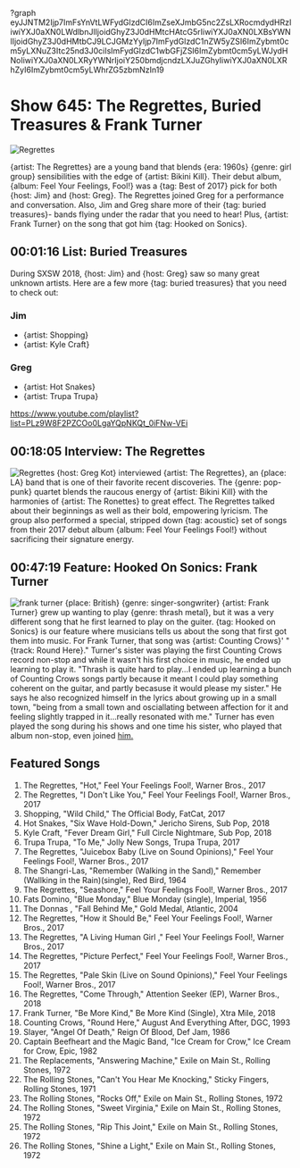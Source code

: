 ?graph eyJJNTM2Ijp7ImFsYnVtLWFydGlzdCI6ImZseXJmbG5nc2ZsLXRocmdydHRzIiwiYXJ0aXN0LWdlbnJlIjoidGhyZ3J0dHMtcHAtcG5rIiwiYXJ0aXN0LXBsYWNlIjoidGhyZ3J0dHMtbCJ9LCJGMzYyIjp7ImFydGlzdC1nZW5yZSI6ImZybmt0cm5yLXNuZ3Itc25nd3J0ciIsImFydGlzdC1wbGFjZSI6ImZybmt0cm5yLWJydHNoIiwiYXJ0aXN0LXRyYWNrIjoiY250bmdjcndzLXJuZGhyIiwiYXJ0aXN0LXRhZyI6ImZybmt0cm5yLWhrZG5zbmNzIn19

# Show 645: The Regrettes, Buried Treasures & Frank Turner

![Regrettes](https://sound-images.s3.amazonaws.com/images/2018/regrettes.jpg)


{artist: The Regrettes} are a young band that blends {era: 1960s} {genre: girl group} sensibilities with the edge of {artist: Bikini Kill}. Their debut album, {album: Feel Your Feelings, Fool!} was a {tag: Best of 2017} pick for both {host: Jim} and {host: Greg}. The Regrettes joined Greg for a performance and conversation. Also, Jim and Greg share more of their {tag: buried treasures}- bands flying under the radar that you need to hear! Plus, {artist: Frank Turner} on the song that got him {tag: Hooked on Sonics}.



## 00:01:16 List: Buried Treasures
During SXSW 2018, {host: Jim} and {host: Greg} saw so many great unknown artists. Here are a few more {tag: buried treasures} that you need to check out:

### Jim
- {artist: Shopping}
- {artist: Kyle Craft}

### Greg
- {artist: Hot Snakes}
- {artist: Trupa Trupa}


https://www.youtube.com/playlist?list=PLz9W8F2PZCOo0LgaYQpNKQt_0iFNw-VEi

## 00:18:05 Interview: The Regrettes
![Regrettes](https://sound-images.s3.amazonaws.com/images/2018/regrettes_fool.jpg)
{host: Greg Kot} interviewed {artist: The Regrettes}, an {place: LA} band that is one of their favorite recent discoveries. The {genre: pop-punk} quartet blends the raucous energy of {artist: Bikini Kill} with the harmonies of {artist: The Ronettes} to great effect. The Regrettes talked about their beginnings as well as their bold, empowering lyricism. The group also performed a special, stripped down {tag: acoustic} set of songs from their 2017 debut album {album: Feel Your Feelings Fool!} without sacrificing their signature energy.

## 00:47:19 Feature: Hooked On Sonics: Frank Turner
![frank turner](https://sound-images.s3.amazonaws.com/images/2018/FT-press-shot-1.jpg)
{place: British} {genre: singer-songwriter} {artist: Frank Turner} grew up wanting to play {genre: thrash metal}, but it was a very different song that he first learned to play on the guiter. {tag: Hooked on Sonics} is our feature where musicians tells us about the song that first got them into music. For Frank Turner, that song was {artist: Counting Crows}' "{track: Round Here}." Turner's sister was playing the first Counting Crows record non-stop and while it wasn't his first choice in music, he ended up learning to play it. "Thrash is quite hard to play...I ended up learning a bunch of Counting Crows songs partly because it meant I could play something coherent on the guitar, and partly becasuse it would please my sister." He says he also recognized himself in the lyrics about growing up in a small town, "being from a small town and osciallating between affection for it and feeling slightly trapped in it...really resonated with me." Turner has even played the song during his shows and one time his sister, who played that album non-stop, even joined [him.](https://www.youtube.com/watch?v=5vIBbPHC7-Q)


## Featured Songs
1. The Regrettes, "Hot," Feel Your Feelings Fool!, Warner Bros., 2017
1. The Regrettes, "I Don't Like You," Feel Your Feelings Fool!, Warner Bros., 2017
1. Shopping, "Wild Child," The Official Body, FatCat, 2017
1. Hot Snakes, "Six Wave Hold-Down," Jericho Sirens, Sub Pop, 2018
1. Kyle Craft, "Fever Dream Girl," Full Circle Nightmare, Sub Pop, 2018
1. Trupa Trupa, "To Me," Jolly New Songs, Trupa Trupa, 2017
1. The Regrettes, "Juicebox Baby (Live on Sound Opinions)," Feel Your Feelings Fool!, Warner Bros., 2017
1. The Shangri-Las, "Remember (Walking in the Sand)," Remember (Wallking in the Rain)(single), Red Bird, 1964
1. The Regrettes, "Seashore," Feel Your Feelings Fool!, Warner Bros., 2017
1. Fats Domino, "Blue Monday," Blue Monday (single), Imperial, 1956
1. The Donnas , "Fall Behind Me," Gold Medal, Atlantic, 2004
1. The Regrettes, "How it Should Be," Feel Your Feelings Fool!, Warner Bros., 2017
1. The Regrettes, "A Living Human Girl ," Feel Your Feelings Fool!, Warner Bros., 2017
1. The Regrettes, "Picture Perfect," Feel Your Feelings Fool!, Warner Bros., 2017
1. The Regrettes, "Pale Skin (Live on Sound Opinions)," Feel Your Feelings Fool!, Warner Bros., 2017
1. The Regrettes, "Come Through," Attention Seeker (EP), Warner Bros., 2018
1. Frank Turner, "Be More Kind," Be More Kind (Single), Xtra Mile, 2018
1. Counting Crows, "Round Here," August And Everything After, DGC, 1993
1. Slayer, "Angel Of Death," Reign Of Blood, Def Jam, 1986
1. Captain Beefheart and the Magic Band, "Ice Cream for Crow," Ice Cream for Crow, Epic, 1982
1. The Replacements, "Answering Machine," Exile on Main St., Rolling Stones, 1972
1. The Rolling Stones, "Can't You Hear Me Knocking," Sticky Fingers, Rolling Stones, 1971
1. The Rolling Stones, "Rocks Off," Exile on Main St., Rolling Stones, 1972
1. The Rolling Stones, "Sweet Virginia," Exile on Main St., Rolling Stones, 1972
1. The Rolling Stones, "Rip This Joint," Exile on Main St., Rolling Stones, 1972
1. The Rolling Stones, "Shine a Light," Exile on Main St., Rolling Stones, 1972
